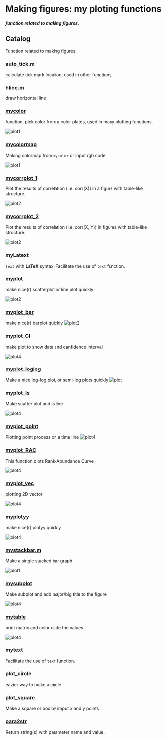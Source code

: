 # Making figures: my ploting functions

##### function related to making figures.

## Catalog


Function related to making figures.

### **auto_tick.m**  
calculate tick mark location, used in other functions. 
### **hline.m** 
draw horizontal line

### [mycolor](https://github.com/weitingwlin/matlabutility/blob/master/documents/mycolor.md) 
function, pick color from a color plates, used in many plotting functions.
>
 ![plot1](images/mycolor_2.png) 

### [mycolormap](https://github.com/weitingwlin/matlabutility/blob/master/documents/mycolormap.md)  
Making colormap from `mycolor` or input rgb code
>
 ![plot1](images/mycolormap1.png) 

### [mycorrplot_1](https://github.com/weitingwlin/matlabutility/blob/master/documents/mycorrplot_1.md)  
Plot the results of correlation (i.e. corr(X)) in a figure with table-like structure.
>
![plot2](images/mycorrplot_1_2.png)

### [mycorrplot_2](https://github.com/weitingwlin/matlabutility/blob/master/documents/mycorrplot_2.md)  
Plot the results of correlation (i.e. corr(X, Y)) in figures with table-like structure.
>
![plot2](images/mycorrplot_2_1.png)

### **myLatext**
`text` with **LaTeX** syntax. Facilitate the use of `text` function.

### [myplot](https://github.com/weitingwlin/matlabutility/blob/master/documents/myplot.md)  
make nice(r) scatterplot or line plot quickly

![plot2](images/myplot_1.png)

### [myplot_bar](https://github.com/weitingwlin/matlabutility/blob/master/documents/myplot_bar.md)
make nice(r) barplot quickly
![plot2](images/myplot_bar3.png)

### **myplot_CI**  
make plot to show data and canfidence interval 
>
![plot4](images/myplot_CI.png)

### [myplot_loglog](https://github.com/weitingwlin/matlabutility/blob/master/documents/myplot_loglog.md)
Make a nice log-log plot, or semi-log plots quickly
![plot](images/myplot_loglog4.png)

### **myplot_ls**  
Make scatter plot and ls line
>
 ![plot4](images/myplot_ls.png)

### [myplot_point](https://github.com/weitingwlin/matlabutility/blob/master/documents/myplot_point.md)
Plotting point process on a time line
 ![plot4](images/myplot_point3.png)

### [myplot_RAC](https://github.com/weitingwlin/matlabutility/blob/master/documents/myplot_RAC.md)

This function plots Rank-Abundance Curve

 ![plot4](images/myplot_RAC1.png)

### [myplot_vec](https://github.com/weitingwlin/matlabutility/blob/master/documents/myplot_vec.md) 
plotting 2D vector
>
 ![plot4](images/myplot_vec_3.png)

### **myplotyy**  
make nice(r) plotyy quickly
>
 ![plot4](images/myplotyy.png)

### [**mystackbar.m**](https://github.com/weitingwlin/matlabutility/blob/master/documents/mystackbar.md)
Make a single stacked bar graph
>
 ![plot1](images/mystackbar_4.png) 

### [**mysubplot**](https://github.com/weitingwlin/matlabutility/blob/master/documents/mysubplot.md)  
Make subplot and add major/big title to the figure
>
![plot4](images/mysubplot.png)

### [**mytable**](https://github.com/weitingwlin/matlabutility/blob/master/documents/mytable.md) 
print matrix and color code the values
>
![plot4](images/mytable2.png)

### **mytext**
Facilitate the use of `text` function.

### **plot_circle**  
eazier way to make a circle

### **plot_square**  
Make a square or box by imput x and y points

### [para2str](para2str.md)
Return string(s) with parameter name and value. 
